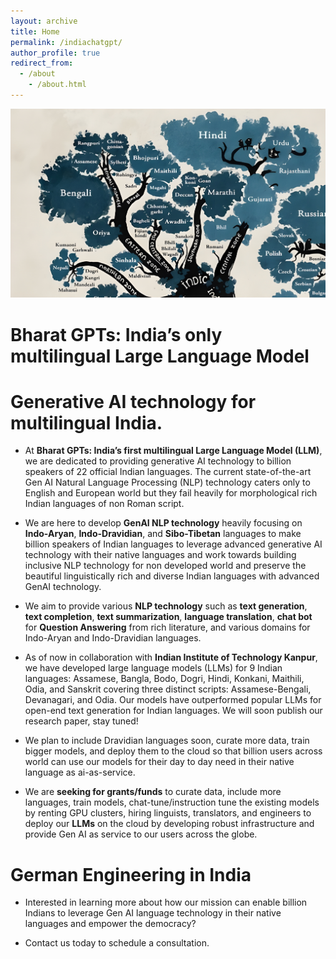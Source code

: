 ```yaml
---
layout: archive
title: Home
permalink: /indiachatgpt/
author_profile: true
redirect_from:
  - /about
    - /about.html
---
```


<img src="../images/output-indo-aryan.jpg"/>

Bharat GPTs: India’s only multilingual Large Language Model
========


Generative AI technology for multilingual India.
=====
* At **Bharat GPTs: India’s first multilingual Large Language Model (LLM)**, we are dedicated to providing generative AI technology to billion speakers of 22 official Indian languages. The current state-of-the-art  Gen AI Natural Language Processing (NLP) technology caters only to English and European world but they fail heavily for morphological rich Indian languages of non Roman script.

* We are here to develop **GenAI NLP technology** heavily focusing on **Indo-Aryan**, **Indo-Dravidian**, and **Sibo-Tibetan** languages to make billion speakers of Indian languages to leverage advanced generative AI technology with their native languages and work towards building inclusive NLP technology for non developed world and preserve the beautiful linguistically rich and diverse Indian languages with advanced GenAI technology.

* We aim to provide various **NLP technology** such as **text generation**, **text completion**, **text summarization**, **language translation**, **chat bot** for **Question Answering** from rich literature, and various domains for Indo-Aryan and Indo-Dravidian languages.

* As of now in collaboration with **Indian Institute of Technology Kanpur**, we have developed large language models (LLMs) for 9 Indian languages: Assamese, Bangla, Bodo, Dogri, Hindi, Konkani, Maithili, Odia, and Sanskrit covering three distinct scripts: Assamese-Bengali, Devanagari, and Odia. Our models have outperformed popular LLMs  for open-end text generation for Indian languages. We will soon publish our research paper, stay tuned!

* We plan to include Dravidian languages soon, curate more data, train bigger models, and deploy them to the cloud so that billion users across world can use our models for their day to day need in their native language as ai-as-service.

* We are **seeking for grants/funds** to curate data, include more languages, train models, chat-tune/instruction tune the existing models by renting GPU clusters, hiring linguists, translators, and engineers to deploy our **LLMs** on the cloud by developing robust infrastructure and provide Gen AI as service to our users across the globe.
  

German Engineering in India
===

* Interested in learning more about how our mission can enable billion Indians to leverage Gen AI language technology in their native languages and empower the democracy? 

* Contact us today to schedule a consultation.
